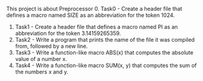 This project is about Preprocessor
0. Task0 - Create a header file that defines a macro named SIZE as an abbreviation for the token 1024.
1. Task1 - Create a header file that defines a macro named PI as an abbreviation for the token 3.14159265359.
2. Task2 - Write a program that prints the name of the file it was compiled from, followed by a new line.
3. Task3 - Write a function-like macro ABS(x) that computes the absolute value of a number x.
4. Task4 - Write a function-like macro SUM(x, y) that computes the sum of the numbers x and y.

